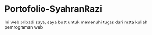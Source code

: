 # Portofolio-SyahranRazi
Ini web pribadi saya, saya buat untuk memenuhi tugas dari mata kuliah pemrograman web
